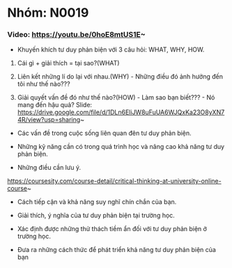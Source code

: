 # Nhóm: N0019

### Video: https://youtu.be/0hoE8mtUS1E~

- Khuyến khích tư duy phản biện với 3 câu hỏi: WHAT, WHY, HOW.

1. Cái gì + giải thích = tại sao?(WHAT)

2. Liên kết những lí do lại với nhau.(WHY) - Những điều đó ảnh hưởng đến tôi như thế nào???

3. Giải quyết vấn đề đó như thế nào?(HOW) - Làm sao bạn biết??? - Nó mang đến hậu quả? Slide: https://drive.google.com/file/d/1DLn6EliJW8uFuUA6WJQxKa23O8yXN74R/view?usp=sharing~

- Các vấn đề trong cuộc sống liên quan đên tư duy phản biện.

- Những kỹ năng cần có trong quá trình học và nâng cao khả năng tư duy phản biện.

- Những điều cần lưu ý.

https://coursesity.com/course-detail/critical-thinking-at-university-online-course~

- Cách tiếp cận và khả năng suy nghĩ chín chắn của bạn.

- Giải thích, ý nghĩa của tư duy phản biện tại trường học.

- Xác định được những thử thách tiềm ẩn đối với tư duy phản biện ở trường học.

- Đưa ra những cách thức để phát triển khả năng tư duy phản biện của bạn
